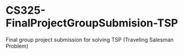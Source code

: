 # CS325-FinalProjectGroupSubmision-TSP
Final group project submission for solving TSP (Traveling Salesman Problem)
